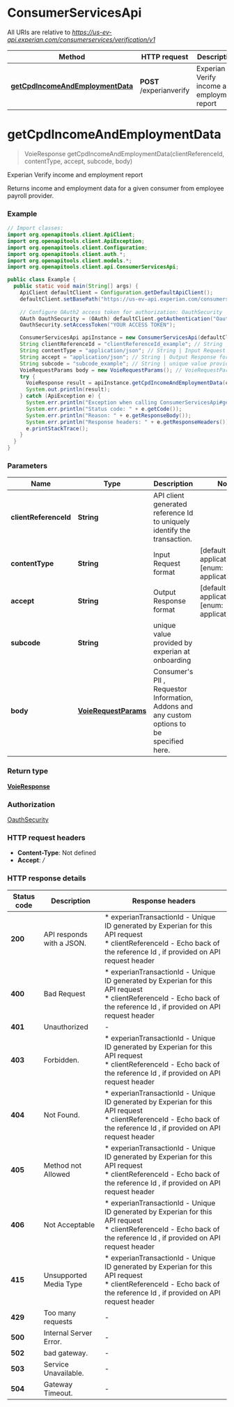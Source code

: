 # ConsumerServicesApi

All URIs are relative to *https://us-ev-api.experian.com/consumerservices/verification/v1*

Method | HTTP request | Description
------------- | ------------- | -------------
[**getCpdIncomeAndEmploymentData**](ConsumerServicesApi.md#getCpdIncomeAndEmploymentData) | **POST** /experianverify | Experian Verify income and employment report


<a name="getCpdIncomeAndEmploymentData"></a>
# **getCpdIncomeAndEmploymentData**
> VoieResponse getCpdIncomeAndEmploymentData(clientReferenceId, contentType, accept, subcode, body)

Experian Verify income and employment report

Returns income and employment data for a given consumer from employee payroll provider.

### Example
```java
// Import classes:
import org.openapitools.client.ApiClient;
import org.openapitools.client.ApiException;
import org.openapitools.client.Configuration;
import org.openapitools.client.auth.*;
import org.openapitools.client.models.*;
import org.openapitools.client.api.ConsumerServicesApi;

public class Example {
  public static void main(String[] args) {
    ApiClient defaultClient = Configuration.getDefaultApiClient();
    defaultClient.setBasePath("https://us-ev-api.experian.com/consumerservices/verification/v1");
    
    // Configure OAuth2 access token for authorization: OauthSecurity
    OAuth OauthSecurity = (OAuth) defaultClient.getAuthentication("OauthSecurity");
    OauthSecurity.setAccessToken("YOUR ACCESS TOKEN");

    ConsumerServicesApi apiInstance = new ConsumerServicesApi(defaultClient);
    String clientReferenceId = "clientReferenceId_example"; // String | API client generated reference Id to uniquely identify the  transaction.
    String contentType = "application/json"; // String | Input Request format
    String accept = "application/json"; // String | Output Response format
    String subcode = "subcode_example"; // String | unique value provided by experian at onboarding
    VoieRequestParams body = new VoieRequestParams(); // VoieRequestParams | Consumer's PII , Requestor Information, Addons and any custom options to be specified here.
    try {
      VoieResponse result = apiInstance.getCpdIncomeAndEmploymentData(clientReferenceId, contentType, accept, subcode, body);
      System.out.println(result);
    } catch (ApiException e) {
      System.err.println("Exception when calling ConsumerServicesApi#getCpdIncomeAndEmploymentData");
      System.err.println("Status code: " + e.getCode());
      System.err.println("Reason: " + e.getResponseBody());
      System.err.println("Response headers: " + e.getResponseHeaders());
      e.printStackTrace();
    }
  }
}
```

### Parameters

Name | Type | Description  | Notes
------------- | ------------- | ------------- | -------------
 **clientReferenceId** | **String**| API client generated reference Id to uniquely identify the  transaction. |
 **contentType** | **String**| Input Request format | [default to application/json] [enum: application/json]
 **accept** | **String**| Output Response format | [default to application/json] [enum: application/json]
 **subcode** | **String**| unique value provided by experian at onboarding |
 **body** | [**VoieRequestParams**](VoieRequestParams.md)| Consumer&#39;s PII , Requestor Information, Addons and any custom options to be specified here. |

### Return type

[**VoieResponse**](VoieResponse.md)

### Authorization

[OauthSecurity](../README.md#OauthSecurity)

### HTTP request headers

 - **Content-Type**: Not defined
 - **Accept**: */*

### HTTP response details
| Status code | Description | Response headers |
|-------------|-------------|------------------|
**200** | API responds with a JSON. |  * experianTransactionId - Unique ID generated by Experian for this API request <br>  * clientReferenceId - Echo back of the reference Id , if provided on API request header <br>  |
**400** | Bad Request |  * experianTransactionId - Unique ID generated by Experian for this API request <br>  * clientReferenceId - Echo back of the reference Id , if provided on API request header <br>  |
**401** | Unauthorized |  -  |
**403** | Forbidden. |  * experianTransactionId - Unique ID generated by Experian for this API request <br>  * clientReferenceId - Echo back of the reference Id , if provided on API request header <br>  |
**404** | Not Found. |  * experianTransactionId - Unique ID generated by Experian for this API request <br>  * clientReferenceId - Echo back of the reference Id , if provided on API request header <br>  |
**405** | Method not Allowed |  * experianTransactionId - Unique ID generated by Experian for this API request <br>  * clientReferenceId - Echo back of the reference Id , if provided on API request header <br>  |
**406** | Not Acceptable |  * experianTransactionId - Unique ID generated by Experian for this API request <br>  * clientReferenceId - Echo back of the reference Id , if provided on API request header <br>  |
**415** | Unsupported Media Type |  * experianTransactionId - Unique ID generated by Experian for this API request <br>  * clientReferenceId - Echo back of the reference Id , if provided on API request header <br>  |
**429** | Too many requests |  -  |
**500** | Internal Server Error. |  -  |
**502** | bad gateway. |  -  |
**503** | Service Unavailable. |  -  |
**504** | Gateway Timeout. |  -  |

